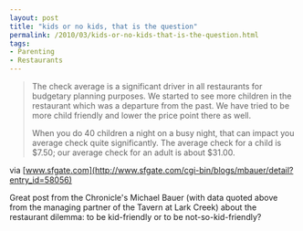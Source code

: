 ```yaml
---
layout: post
title: "kids or no kids, that is the question"
permalink: /2010/03/kids-or-no-kids-that-is-the-question.html
tags: 
- Parenting
- Restaurants
---
```


> The check average is a significant driver in all restaurants for budgetary planning purposes. We started to see more children in the restaurant which was a departure from the past. We have tried to be more child friendly and lower the price point there as well.
> 
> When you do 40 children a night on a busy night, that can impact you average check quite significantly. The average check for a child is $7.50; our average check for an adult is about $31.00.

via [www.sfgate.com](http://www.sfgate.com/cgi-bin/blogs/mbauer/detail?entry_id=58056)

Great post from the Chronicle's Michael Bauer (with data quoted above from the managing partner of the Tavern at Lark Creek) about the restaurant dilemma: to be kid-friendly or to be not-so-kid-friendly?